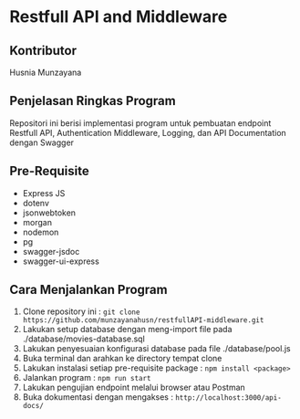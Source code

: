 # Restfull API and Middleware

## Kontributor
Husnia Munzayana

## Penjelasan Ringkas Program
Repositori ini berisi implementasi program untuk pembuatan endpoint Restfull API, Authentication Middleware, Logging, dan API Documentation dengan Swagger

## Pre-Requisite
- Express JS
- dotenv
- jsonwebtoken
- morgan
- nodemon
- pg
- swagger-jsdoc
- swagger-ui-express

## Cara Menjalankan Program
1. Clone repository ini :
   ``git clone https://github.com/munzayanahusn/restfullAPI-middleware.git``
2. Lakukan setup database dengan meng-import file pada ./database/movies-database.sql
3. Lakukan penyesuaian konfigurasi database pada file ./database/pool.js
4. Buka terminal dan arahkan ke directory tempat clone
5. Lakukan instalasi setiap pre-requisite package : ```npm install <package>```
6. Jalankan program : ```npm run start```
7. Lakukan pengujian endpoint melalui browser atau Postman
8. Buka dokumentasi dengan mengakses : `http://localhost:3000/api-docs/`
